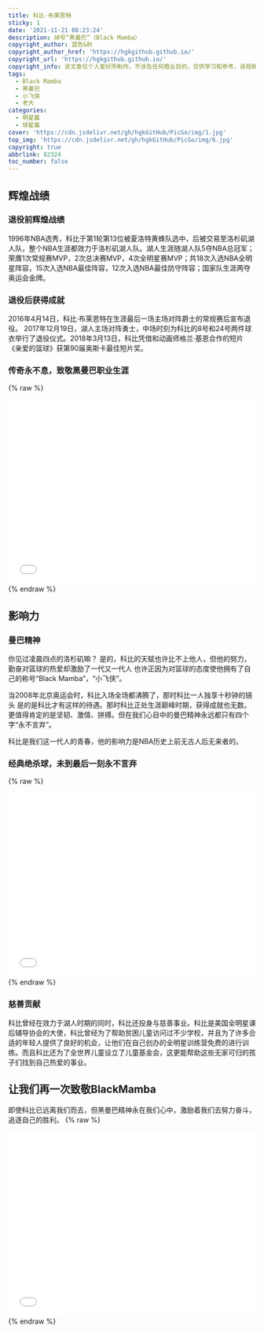 ```yaml
---
title: 科比·布莱恩特
sticky: 1
date: '2021-11-21 08:23:24'
description: 绰号“黑曼巴”（Black Mamba）
copyright_author: 蓝色&秋
copyright_author_href: 'https://hgkgithub.github.io/'
copyright_url: 'https://hgkgithub.github.io/'
copyright_info: 该文章仅个人爱好所制作，不涉及任何商业目的，仅供学习和参考，该视频等素材仍归原作者版权所有，若有冒犯，请联系删除
tags:
  - Black Mamba
  - 黑曼巴
  - 小飞侠
  - 老大
categories:
  - 明星篇
  - 球星篇
cover: 'https://cdn.jsdelivr.net/gh/hgkGitHub/PicGo/img/1.jpg'
top_img: 'https://cdn.jsdelivr.net/gh/hgkGitHub/PicGo/img/6.jpg'
copyright: true
abbrlink: 82324
toc_number: false
---
```

## 辉煌战绩
### 退役前辉煌战绩
1996年NBA选秀，科比于第1轮第13位被夏洛特黄蜂队选中，后被交易至洛杉矶湖人队，整个NBA生涯都效力于洛杉矶湖人队。湖人生涯随湖人队5夺NBA总冠军；荣膺1次常规赛MVP，2次总决赛MVP，4次全明星赛MVP；共18次入选NBA全明星阵容，15次入选NBA最佳阵容，12次入选NBA最佳防守阵容；国家队生涯两夺奥运会金牌。
### 退役后获得成就
2016年4月14日，科比·布莱恩特在生涯最后一场主场对阵爵士的常规赛后宣布退役。 2017年12月19日，湖人主场对阵勇士，中场时刻为科比的8号和24号两件球衣举行了退役仪式。2018年3月13日，科比凭借和动画师格兰·基恩合作的短片《亲爱的篮球》获第90届奥斯卡最佳短片奖。
### 传奇永不息，致敬黑曼巴职业生涯
{% raw %}
<div style="position: relative; width: 100%; height: 0; padding-bottom: 75%;">
<iframe src="//player.bilibili.com/player.html?aid=48400961&bvid=BV1Fb41137Fv&cid=84768217&page=1" scrolling="no" border="0" frameborder="no" framespacing="0" allowfullscreen="true" style="position: absolute; width: 100%; height: 100%; Left: 0; top: 0;" ></iframe></div>
{% endraw %}

## 影响力
### 曼巴精神
你见过凌晨四点的洛杉矶嘛？
是的，科比的天赋也许比不上他人，但他的努力，勤奋对篮球的热爱却激励了一代又一代人
也许正因为对篮球的态度使他拥有了自己的称号“Black Mamba”，“小飞侠”。

当2008年北京奥运会时，科比入场全场都沸腾了，那时科比一人独享十秒钟的镜头
是的是科比才有这样的待遇。那时科比正处生涯巅峰时期，获得成就也无数。
更值得肯定的是坚韧、激情、拼搏。但在我们心目中的曼巴精神永远都只有四个字“永不言弃”。

科比是我们这一代人的青春，他的影响力是NBA历史上前无古人后无来者的。
### 经典绝杀球，未到最后一刻永不言弃
{% raw %}
<div style="position: relative; width: 100%; height: 0; padding-bottom: 75%;">
<iframe src="//player.bilibili.com/player.html?aid=927854535&bvid=BV1fK4y1Z7Xg&cid=257314566&page=1" scrolling="no" border="0" frameborder="no" framespacing="0" allowfullscreen="true" style="position: absolute; width: 100%; height: 100%; Left: 0; top: 0;" ></iframe></div>
{% endraw %}

### 慈善贡献
科比曾经在效力于湖人时期的同时，科比还投身与慈善事业。科比是美国全明星课后辅导协会的大使，科比曾经为了帮助贫困儿童访问过不少学校，并且为了许多合适的年轻人提供了良好的机会，让他们在自己创办的全明星训练营免费的进行训练。而且科比还为了全世界儿童设立了儿童基金会，这更能帮助这些无家可归的孩子们找到自己热爱的事业。

## 让我们再一次致敬BlackMamba
即使科比已远离我们而去，但黑曼巴精神永在我们心中，激励着我们去努力奋斗，追逐自己的胜利。
{% raw %}
<div style="position: relative; width: 100%; height: 0; padding-bottom: 75%;">
<iframe src="//player.bilibili.com/player.html?aid=55464692&bvid=BV184411P79J&cid=96978102&page=1" scrolling="no" border="0" frameborder="no" framespacing="0" allowfullscreen="true" style="position: absolute; width: 100%; height: 100%; Left: 0; top: 0;" ></iframe></div>
{% endraw %}